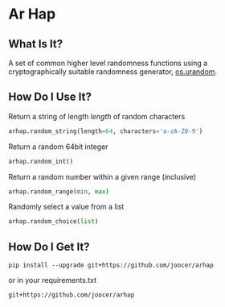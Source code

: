 # Ar Hap

## What Is It?

A set of common higher level randomness functions using a cryptographically suitable randomness 
generator, [os.urandom](https://docs.python.org/3/library/os.html#os.urandom).

## How Do I Use It?

Return a string of length _length_ of random characters
~~~python
arhap.random_string(length=64, characters='a-zA-Z0-9')
~~~

Return a random 64bit integer
~~~python
arhap.random_int()
~~~

Return a random number within a given range (inclusive)
~~~python
arhap.random_range(min, max)
~~~

Randomly select a value from a list
~~~python
arhap.random_choice(list)
~~~

## How Do I Get It?
~~~
pip install --upgrade git+https://github.com/joocer/arhap
~~~
or in your requirements.txt
~~~
git+https://github.com/joocer/arhap
~~~
